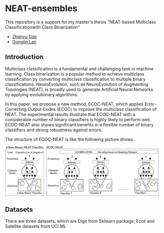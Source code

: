 # NEAT-ensembles
This repository is a support for my master's thesis "NEAT-based Multiclass Classificationwith Class Binarization"

* [Zhenyu Gao](https://scholar.google.com/citations?user=F8bdTwUAAAAJ&hl=en)
* [Gongjin Lan](https://scholar.google.com/citations?user=WBfADs4AAAAJ&hl=en&oi=ao)

## Introduction
Multiclass classification is a fundamental and challenging task in machine learning. 
Class binarization is a popular method to achieve multiclass classification by converting multiclass classification to multiple binary classifications. 
NeuroEvolution, such as NeuroEvolution of Augmenting Topologies (NEAT), is broadly used to generate Artificial Neural Networks by applying evolutionary algorithms. 

In this paper, we propose a new method, ECOC-NEAT, which applies Error-Correcting Output Codes (ECOC) to improve the multiclass classification of NEAT. 
The experimental results illustrate that ECOC-NEAT with a considerable number of binary classifiers is highly likely to perform well. 
ECOC-NEAT also shows significant benefits in a flexible number of binary classifiers and strong robustness against errors.

The structure of ECOC-NEAT is like the following picture shows.

![alt](https://github.com/lafengxiaoyu/NEAT-ensembles/blob/main/ECOCNEAT.png)

## Datasets
There are three datasets, which are Digit from Skilearn package, Ecoli and Satellite datasets from UCI ML  
